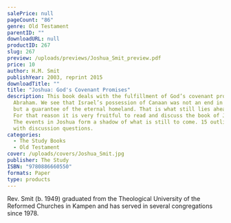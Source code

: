 ```yaml
---
salePrice: null
pageCount: "86"
genre: Old Testament
parentID: ""
downloadURL: null
productID: 267
slug: 267
preview: /uploads/previews/Joshua_Smit_preview.pdf
price: 10
author: H.M. Smit
publishYear: 2003, reprint 2015
downloadTitle: ""
title: "Joshua: God's Covenant Promises"
description: This book deals with the fulfillment of God’s covenant promises to
  Abraham. We see that Israel’s possession of Canaan was not an end in itself,
  but a guarantee of the eternal homeland. That is what still lies ahead for us.
  For that reason it is very fruitful to read and discuss the book of Joshua.
  The events in Joshua form a shadow of what is still to come. 15 outlines, each
  with discussion questions.
categories:
  - The Study Books
  - Old Testament
cover: /uploads/covers/Joshua_Smit.jpg
publisher: The Study
ISBN: "9780886660550"
formats: Paper
type: products
---
```

Rev. Smit (b. 1949) graduated from the Theological University of the Reformed Churches in Kampen and has served in several congregations since 1978.